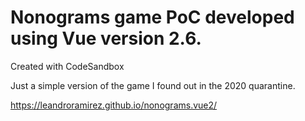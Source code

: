 # Nonograms game PoC developed using Vue version 2.6.

Created with CodeSandbox

Just a simple version of the game I found out in the 2020 quarantine.

https://leandroramirez.github.io/nonograms.vue2/


[comment]: # (To deploy to a Github page:)
[comment]: # (- Download master branch)
[comment]: # (- Set your "publicPath" value in vue.config.js file.)
[comment]: # (- Run:)
[comment]: # (    npm install)
[comment]: # (    npm run build)
[comment]: # (    git subtree push --prefix dist origin gh-pages)
